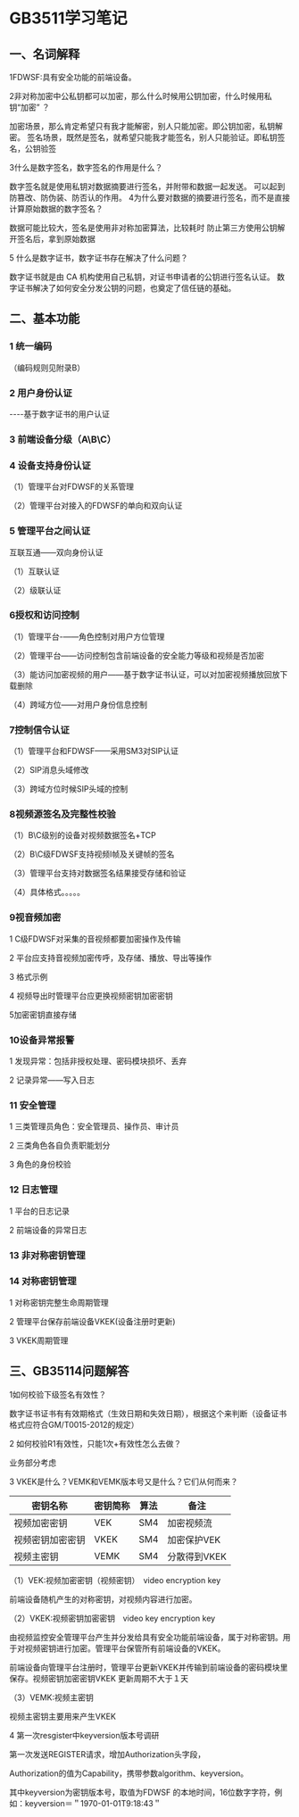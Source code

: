 # GB3511学习笔记



## 一、名词解释

1FDWSF:具有安全功能的前端设备。

2非对称加密中公私钥都可以加密，那么什么时候用公钥加密，什么时候用私钥“加密” ？

加密场景，那么肯定希望只有我才能解密，别人只能加密。即公钥加密，私钥解密。
签名场景，既然是签名，就希望只能我才能签名，别人只能验证。即私钥签名，公钥验签

3什么是数字签名，数字签名的作用是什么？

数字签名就是使用私钥对数据摘要进行签名，并附带和数据一起发送。
可以起到防篡改、防伪装、防否认的作用。
4为什么要对数据的摘要进行签名，而不是直接计算原始数据的数字签名？

数据可能比较大，签名是使用非对称加密算法，比较耗时
防止第三方使用公钥解开签名后，拿到原始数据

5 什么是数字证书，数字证书存在解决了什么问题？

数字证书就是由 CA 机构使用自己私钥，对证书申请者的公钥进行签名认证。
数字证书解决了如何安全分发公钥的问题，也奠定了信任链的基础。

## 二、基本功能

### 1 统一编码

（编码规则见附录B）

### 2 用户身份认证

----基于数字证书的用户认证

### 3 前端设备分级（A\B\C）

### 4 设备支持身份认证

（1）管理平台对FDWSF的关系管理

（2）管理平台对接入的FDWSF的单向和双向认证

### 5 管理平台之间认证

互联互通——双向身份认证

（1）互联认证

（2）级联认证

### 6授权和访问控制

（1）管理平台-——角色控制对用户方位管理

（2）管理平台——访问控制包含前端设备的安全能力等级和视频是否加密

（3）能访问加密视频的用户——基于数字证书认证，可以对加密视频播放回放下载删除

（4）跨域方位——对用户身份信息控制

### 7控制信令认证

（1）管理平台和FDWSF——采用SM3对SIP认证

（2）SIP消息头域修改

（3）跨域方位时候SIP头域的控制

### 8视频源签名及完整性校验

（1）B\C级别的设备对视频数据签名+TCP

（2）B\C级FDWSF支持视频I帧及关键帧的签名

（3）管理平台支持对数据签名结果接受存储和验证

（4）具体格式。。。。。

### 9视音频加密

1 C级FDWSF对采集的音视频都要加密操作及传输

2 平台应支持音视频加密传呼，及存储、播放、导出等操作

3 格式示例

4 视频导出时管理平台应更换视频密钥加密密钥

5加密密钥直接存储

### 10设备异常报警

1 发现异常：包括非授权处理、密码模块损坏、丢弃

2 记录异常——写入日志

### 11 安全管理

1 三类管理员角色：安全管理员、操作员、审计员

2 三类角色各自负责职能划分

3 角色的身份校验

### 12 日志管理

1 平台的日志记录

2 前端设备的异常日志

### 13 非对称密钥管理

### 14 对称密钥管理

1 对称密钥完整生命周期管理

2 管理平台保存前端设备VKEK(设备注册时更新)

3 VKEK周期管理



## 三、GB35114问题解答

1如何校验下级签名有效性？

数字证书证书有有效期格式（生效日期和失效日期），根据这个来判断（设备证书格式应符合GM/T0015-2012的规定）



2 如何校验R1有效性，只能1次+有效性怎么去做？

业务部分考虑



3 VKEK是什么？VEMK和VEMK版本号又是什么？它们从何而来？

| 密钥名称         | 密钥简称 | 算法 | 备注         |
| ---------------- | -------- | ---- | ------------ |
| 视频加密密钥     | VEK      | SM4  | 加密视频流   |
| 视频密钥加密密钥 | VKEK     | SM4  | 加密保护VEK  |
| 视频主密钥       | VEMK     | SM4  | 分散得到VKEK |

（1）VEK:视频加密密钥（视频密钥）　video encryption key

前端设备随机产生的对称密钥，对视频内容进行加密。

（2）VKEK:视频密钥加密密钥　video key encryption key

由视频监控安全管理平台产生并分发给具有安全功能前端设备，属于对称密钥。用于对视频密钥进行加密。管理平台保管所有前端设备的VKEK。

前端设备向管理平台注册时，管理平台更新VKEK并传输到前端设备的密码模块里保存。视频密钥加密密钥VKEK 更新周期不大于１天

（3）VEMK:视频主密钥

视频主密钥主要用来产生VKEK



4 第一次resgister中keyversion版本号调研

第一次发送REGISTER请求，增加Authorization头字段，

Authorization的值为Capability，携带参数algorithm、keyversion。

其中keyversion为密钥版本号，取值为FDWSF 的本地时间，16位数字字符，例如：keyversion＝＂1970-01-01T9:18:43＂





